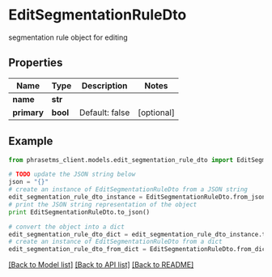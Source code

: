 # EditSegmentationRuleDto

segmentation rule object for editing

## Properties

| Name        | Type     | Description    | Notes      |
| ----------- | -------- | -------------- | ---------- |
| **name**    | **str**  |                |
| **primary** | **bool** | Default: false | [optional] |

## Example

```python
from phrasetms_client.models.edit_segmentation_rule_dto import EditSegmentationRuleDto

# TODO update the JSON string below
json = "{}"
# create an instance of EditSegmentationRuleDto from a JSON string
edit_segmentation_rule_dto_instance = EditSegmentationRuleDto.from_json(json)
# print the JSON string representation of the object
print EditSegmentationRuleDto.to_json()

# convert the object into a dict
edit_segmentation_rule_dto_dict = edit_segmentation_rule_dto_instance.to_dict()
# create an instance of EditSegmentationRuleDto from a dict
edit_segmentation_rule_dto_from_dict = EditSegmentationRuleDto.from_dict(edit_segmentation_rule_dto_dict)
```

[[Back to Model list]](../README.md#documentation-for-models) [[Back to API list]](../README.md#documentation-for-api-endpoints) [[Back to README]](../README.md)
